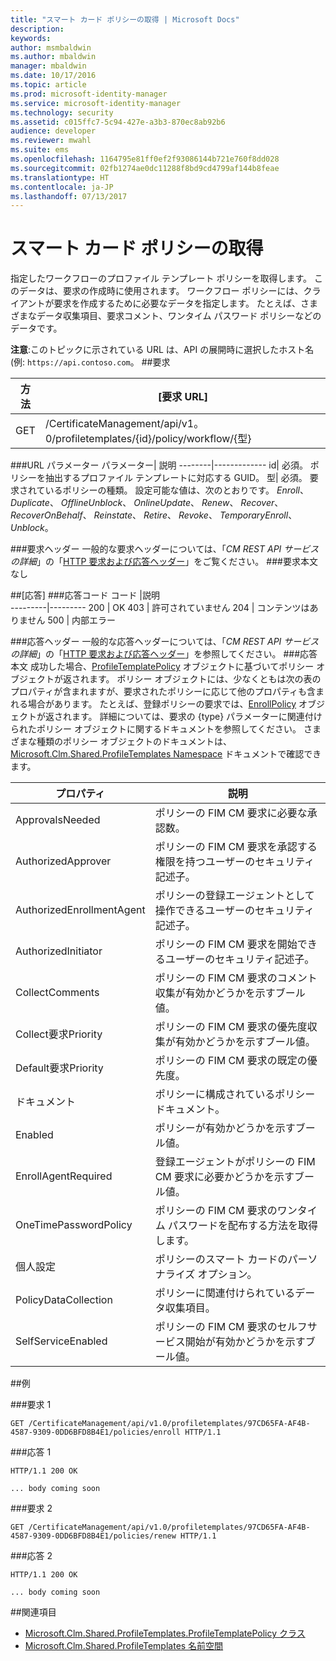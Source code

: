 ```yaml
---
title: "スマート カード ポリシーの取得 | Microsoft Docs"
description: 
keywords: 
author: msmbaldwin
ms.author: mbaldwin
manager: mbaldwin
ms.date: 10/17/2016
ms.topic: article
ms.prod: microsoft-identity-manager
ms.service: microsoft-identity-manager
ms.technology: security
ms.assetid: c015ffc7-5c94-427e-a3b3-870ec8ab92b6
audience: developer
ms.reviewer: mwahl
ms.suite: ems
ms.openlocfilehash: 1164795e81ff0ef2f93086144b721e760f8dd028
ms.sourcegitcommit: 02fb1274ae0dc11288f8bd9cd4799af144b8feae
ms.translationtype: HT
ms.contentlocale: ja-JP
ms.lasthandoff: 07/13/2017
---
```

# <a name="get-smartcard-policy"></a>スマート カード ポリシーの取得

指定したワークフローのプロファイル テンプレート ポリシーを取得します。 このデータは、要求の作成時に使用されます。 ワークフロー ポリシーには、クライアントが要求を作成するために必要なデータを指定します。 たとえば、さまざまなデータ収集項目、要求コメント、ワンタイム パスワード ポリシーなどのデータです。

**注意**:このトピックに示されている URL は、API の展開時に選択したホスト名 (例: `https://api.contoso.com`。
##<a name="request"></a>要求


方法  |[要求 URL]  
---------|---------
GET     |/CertificateManagement/api/v1。0/profiletemplates/{id}/policy/workflow/{型}

###<a name="url-parameters"></a>URL パラメーター
パラメーター| 説明
--------|-------------
id| 必須。 ポリシーを抽出するプロファイル テンプレートに対応する GUID。
型| 必須。 要求されているポリシーの種類。 設定可能な値は、次のとおりです。 *Enroll*、 *Duplicate*、 *OfflineUnblock*、 *OnlineUpdate*、 *Renew*、 *Recover*、 *RecoverOnBehalf*、 *Reinstate*、 *Retire*、 *Revoke*、 *TemporaryEnroll*、 *Unblock*。

###<a name="request-headers"></a>要求ヘッダー
一般的な要求ヘッダーについては、「*CM REST API サービスの詳細*」の「[HTTP 要求および応答ヘッダー](certificate-management-rest-api-service-details.md#http-request-and-response-headers)」をご覧ください。
###<a name="request-body"></a>要求本文
なし

##<a name="response"></a>[応答]
###<a name="response-codes"></a>応答コード
コード  |説明  
---------|---------
200     | OK
403 | 許可されていません
204 | コンテンツはありません
500 | 内部エラー

###<a name="response-headers"></a>応答ヘッダー
一般的な応答ヘッダーについては、「*CM REST API サービスの詳細*」の「[HTTP 要求および応答ヘッダー](certificate-management-rest-api-service-details.md#http-request-and-response-headers)」を参照してください。
###<a name="response-body"></a>応答本文
成功した場合、[ProfileTemplatePolicy](https://msdn.microsoft.com/library/windows/desktop/microsoft.clm.shared.profiletemplates.profiletemplatepolicy.aspx) オブジェクトに基づいてポリシー オブジェクトが返されます。 ポリシー オブジェクトには、少なくともは次の表のプロパティが含まれますが、要求されたポリシーに応じて他のプロパティも含まれる場合があります。 たとえば、登録ポリシーの要求では、[EnrollPolicy](https://msdn.microsoft.com/library/windows/desktop/microsoft.clm.shared.profiletemplates.enrollpolicy) オブジェクトが返されます。 詳細については、要求の {type} パラメーターに関連付けられたポリシー オブジェクトに関するドキュメントを参照してください。 さまざまな種類のポリシー オブジェクトのドキュメントは、[Microsoft.Clm.Shared.ProfileTemplates Namespace](https://msdn.microsoft.com/library/windows/desktop/microsoft.clm.shared.profiletemplates) ドキュメントで確認できます。

プロパティ | 説明
---------|------------
ApprovalsNeeded | ポリシーの FIM CM 要求に必要な承認数。
AuthorizedApprover | ポリシーの FIM CM 要求を承認する権限を持つユーザーのセキュリティ記述子。
AuthorizedEnrollmentAgent | ポリシーの登録エージェントとして操作できるユーザーのセキュリティ記述子。
AuthorizedInitiator | ポリシーの FIM CM 要求を開始できるユーザーのセキュリティ記述子。
CollectComments | ポリシーの FIM CM 要求のコメント収集が有効かどうかを示すブール値。
Collect要求Priority | ポリシーの FIM CM 要求の優先度収集が有効かどうかを示すブール値。
Default要求Priority | ポリシーの FIM CM 要求の既定の優先度。
ドキュメント | ポリシーに構成されているポリシー ドキュメント。
Enabled | ポリシーが有効かどうかを示すブール値。
EnrollAgentRequired | 登録エージェントがポリシーの FIM CM 要求に必要かどうかを示すブール値。
OneTimePasswordPolicy | ポリシーの FIM CM 要求のワンタイム パスワードを配布する方法を取得します。
個人設定 | ポリシーのスマート カードのパーソナライズ オプション。
PolicyDataCollection | ポリシーに関連付けられているデータ収集項目。
SelfServiceEnabled | ポリシーの FIM CM 要求のセルフサービス開始が有効かどうかを示すブール値。

##<a name="example"></a>例

###<a name="request-1"></a>要求 1
```
GET /CertificateManagement/api/v1.0/profiletemplates/97CD65FA-AF4B-4587-9309-0DD6BFD8B4E1/policies/enroll HTTP/1.1
```
###<a name="response-1"></a>応答 1
```
HTTP/1.1 200 OK

... body coming soon
```       
###<a name="request-2"></a>要求 2
```
GET /CertificateManagement/api/v1.0/profiletemplates/97CD65FA-AF4B-4587-9309-0DD6BFD8B4E1/policies/renew HTTP/1.1
```
###<a name="response-2"></a>応答 2
```
HTTP/1.1 200 OK

... body coming soon
```       
##<a name="see-also"></a>関連項目

- [Microsoft.Clm.Shared.ProfileTemplates.ProfileTemplatePolicy クラス](https://msdn.microsoft.com/library/windows/desktop/microsoft.clm.shared.profiletemplates.profiletemplatepolicy.aspx)
- [Microsoft.Clm.Shared.ProfileTemplates 名前空間](https://msdn.microsoft.com/library/windows/desktop/microsoft.clm.shared.profiletemplates.aspx)

